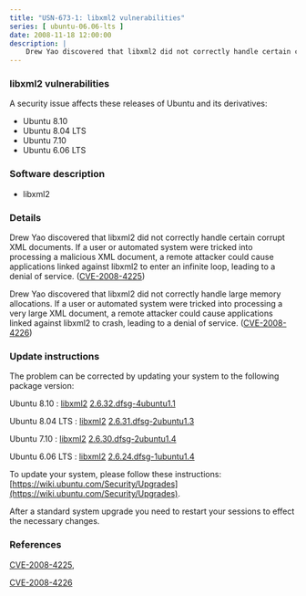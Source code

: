 ```yaml
---
title: "USN-673-1: libxml2 vulnerabilities"
series: [ ubuntu-06.06-lts ]
date: 2008-11-18 12:00:00
description: |
    Drew Yao discovered that libxml2 did not correctly handle certain corrupt XML documents.  If a user or automated system were tricked into processing a malicious XML document, a remote attacker could cause applications linked against libxml2 to enter an infinite loop, leading to a denial of service. ([CVE-2008-4225](http://people.ubuntu.com/~ubuntu-security/cve/CVE-2008-4225))
--- 
```

 
### libxml2 vulnerabilities

A security issue affects these releases of Ubuntu and its derivatives:

* Ubuntu 8.10
* Ubuntu 8.04 LTS
* Ubuntu 7.10
* Ubuntu 6.06 LTS

### Software description

* libxml2 

### Details

Drew Yao discovered that libxml2 did not correctly handle certain corrupt XML documents. If a user or automated system were tricked into processing a malicious XML document, a remote attacker could cause applications linked against libxml2 to enter an infinite loop, leading to a denial of service. ([CVE-2008-4225](http://people.ubuntu.com/~ubuntu-security/cve/CVE-2008-4225))

Drew Yao discovered that libxml2 did not correctly handle large memory allocations. If a user or automated system were tricked into processing a very large XML document, a remote attacker could cause applications linked against libxml2 to crash, leading to a denial of service. ([CVE-2008-4226](http://people.ubuntu.com/~ubuntu-security/cve/CVE-2008-4226)) 

### Update instructions

The problem can be corrected by updating your system to the following package version:

Ubuntu 8.10
 : [libxml2](https://launchpad.net/ubuntu/+source/libxml2) <span> [2.6.32.dfsg-4ubuntu1.1](https://launchpad.net/ubuntu/+source/libxml2/2.6.32.dfsg-4ubuntu1.1) </span> 

Ubuntu 8.04 LTS
 : [libxml2](https://launchpad.net/ubuntu/+source/libxml2) <span> [2.6.31.dfsg-2ubuntu1.3](https://launchpad.net/ubuntu/+source/libxml2/2.6.31.dfsg-2ubuntu1.3) </span> 

Ubuntu 7.10
 : [libxml2](https://launchpad.net/ubuntu/+source/libxml2) <span> [2.6.30.dfsg-2ubuntu1.4](https://launchpad.net/ubuntu/+source/libxml2/2.6.30.dfsg-2ubuntu1.4) </span> 

Ubuntu 6.06 LTS
 : [libxml2](https://launchpad.net/ubuntu/+source/libxml2) <span> [2.6.24.dfsg-1ubuntu1.4](https://launchpad.net/ubuntu/+source/libxml2/2.6.24.dfsg-1ubuntu1.4) </span> 

To update your system, please follow these instructions: [https://wiki.ubuntu.com/Security/Upgrades](https://wiki.ubuntu.com/Security/Upgrades).

After a standard system upgrade you need to restart your sessions to effect the necessary changes. 

### References

 [CVE-2008-4225](http://people.ubuntu.com/~ubuntu-security/cve/CVE-2008-4225), 

 [CVE-2008-4226](http://people.ubuntu.com/~ubuntu-security/cve/CVE-2008-4226)
 

